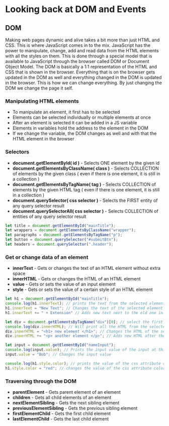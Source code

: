 # Looking back at DOM and Events
## DOM
Making web pages dynamic and alive takes a bit more than just HTML and CSS. This is where JavaScript comes in to the mix. JavaScript has the power to manipulate, change, add and read data from the HTML elements with all the styles on them. This is done through a special model that is available to JavaScript through the browser called DOM or Document Object Model. The DOM is basically a 1:1 representation of the HTML and CSS that is shown in the browser. Everything that is on the browser gets updated in the DOM as well and everything changed in the DOM is updated in the browser. This is how we can change everything. By just changing the DOM we change the page it self. 
### Manipulating HTML elements
* To manipulate an element, it first has to be selected
* Elements can be selected individually or multiple elements at once
* After an element is selected it can be added in a JS variable
* Elements in variables hold the address to the element in the DOM
* If we change the variable, the DOM changes as well and with that the HTML element in the browser

### Selectors
* **document.getElementById( id )** - Selects ONE element by the given id
* **document.getElementsByClassName( class )** - Selects COLLECTION of elements by the given class ( even if there is one element, it is still in a collection )
* **document.getElementsByTagName( tag )** - Selects COLLECTION of elements by the given HTML tag ( even if there is one element, it is still in a collection )
* **document.querySelector( css selector )** - Selects the FIRST entity of any query selector result
* **document.querySelectorAll( css selector )** - Selects COLLECTION of entities of any query selector result
```js
let title = document.getElementById("mainTitle");
let wrappers = document.getElementsByClassName("wrapper");
let paragraphs = document.getElementsByTagName("p");
let button = document.querySelector("#submitBtn");
let headers = document.querySelector(".header");
```
### Get or change data of an element
* **innerText** - Gets or changes the text of an HTML element without extra space
* **innerHTML** - Gets or changes the HTML of an HTML element
* **value** - Gets or sets the value of an input element
* **style** - Gets or sets the value of a certain style of an HTML element

```js
let h1 = document.getElementById("mainTitle");
console.log(h1.innerText); // prints the text from the selected element in console
h1.innerText = "New Text"; // Changes the text of the selected element
h1.innerText += " + Extension" // Adds new text next to the old one in the selected element

let div = document.getElementsByTagName("div")[0]; // select the first div
console.log(div.innerHTML); // Will print all the HTML from the selected div
div.innerHTML = "<h1> new element </h1>"; // Changes the HTML of the selected element
div.innerHTML += "<p> another element </p>"; // Adds new HTML after the old one in the selected element

let input = document.getElementById("nameInput");
console.log(input.value); // Prints the input value of the input at this certain point in time
input.value = "Bob"; // Changes the input value

console.log(h1.style.color); // prints the value of the css attribute color of the element
h1.style.color = "red"; // changes the value of the css attribute color of the element to red
```

### Traversing through the DOM
* **parentElement** - Gets parent element of an element
* **children** - Gets all child elements of an element
* **nextElementSibling** - Gets the next sibling element
* **previousElementSibling** - Gets the previous sibling element
* **firstElementChild** - Gets the first child element
* **lastElementChild** - Gets the last child element